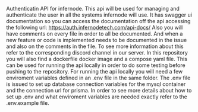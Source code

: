 Authenticatin API for infernode.
This api will be used for managing and authenticate the user in all the systems infernode will use. 
It has swagger ui documentation so you can access the documentation off the api accessing the following url: https://auth.infernodetech.com/api-docs/
Also you will have comments on every file in order  to all be documented. And when a new feature or code is implemented needs to be documented in the issue and also on the comments in the file. To see more information about this refer  to the corresponding discord channel in our server.
In this repository you will also find a dockerfile docker image and a compose yaml file. This can be used for running the api locally in order to do some testing before pushing to the repository.
For running the api locally you will need a few enviroment variables defined in an .env file in the same folder. The .env file is issued to set up database connection variables for the mysql container and the connection url for prisma.
In order to see more details about how to set up .env and what enviroment variables are needed exactly refer to the .env.example file.
